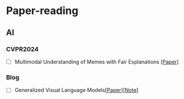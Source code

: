 # Paper-reading

## AI

### CVPR2024

- [ ] Multimodal Understanding of Memes with Fair Explanations [[Paper](https://openaccess.thecvf.com/content/CVPR2024W/MULA/papers/Zhong_Multimodal_Understanding_of_Memes_with_Fair_Explanations_CVPRW_2024_paper.pdf)]

### Blog

- [ ] Generalized Visual Language Models[[Paper](https://lilianweng.github.io/posts/2022-06-09-vlm/)][[Note](https://github.com/YultheConkor/Paper-reading/blob/main/notes/VLM_blog.md)]